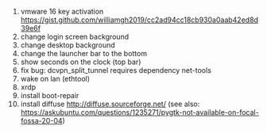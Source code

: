 1. vmware 16 key activation https://gist.github.com/williamgh2019/cc2ad94cc18cb930a0aab42ed8d39e6f
1. change login screen background
1. change desktop background
1. change the launcher bar to the bottom
1. show seconds on the clock (top bar)
1. fix bug: dcvpn_split_tunnel requires dependency net-tools
1. wake on lan (ethtool)
1. xrdp
1. install boot-repair
1. install diffuse http://diffuse.sourceforge.net/ (see also: https://askubuntu.com/questions/1235271/pygtk-not-available-on-focal-fossa-20-04)
